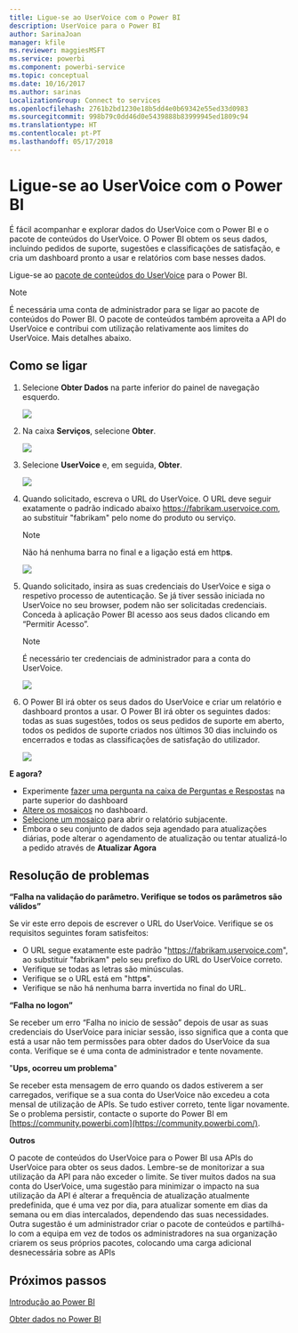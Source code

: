 ```yaml
---
title: Ligue-se ao UserVoice com o Power BI
description: UserVoice para o Power BI
author: SarinaJoan
manager: kfile
ms.reviewer: maggiesMSFT
ms.service: powerbi
ms.component: powerbi-service
ms.topic: conceptual
ms.date: 10/16/2017
ms.author: sarinas
LocalizationGroup: Connect to services
ms.openlocfilehash: 2761b2bd1230e18b5dd4e0b69342e55ed33d0983
ms.sourcegitcommit: 998b79c0dd46d0e5439888b83999945ed1809c94
ms.translationtype: HT
ms.contentlocale: pt-PT
ms.lasthandoff: 05/17/2018
---
```

# <a name="connect-to-uservoice-with-power-bi"></a>Ligue-se ao UserVoice com o Power BI
É fácil acompanhar e explorar dados do UserVoice com o Power BI e o pacote de conteúdos do UserVoice. O Power BI obtem os seus dados, incluindo pedidos de suporte, sugestões e classificações de satisfação, e cria um dashboard pronto a usar e relatórios com base nesses dados.

Ligue-se ao [pacote de conteúdos do UserVoice](https://app.powerbi.com/getdata/services/uservoice) para o Power BI.

>[!NOTE]
>É necessária uma conta de administrador para se ligar ao pacote de conteúdos do Power BI. O pacote de conteúdos também aproveita a API do UserVoice e contribui com utilização relativamente aos limites do UserVoice. Mais detalhes abaixo.

## <a name="how-to-connect"></a>Como se ligar
1. Selecione **Obter Dados** na parte inferior do painel de navegação esquerdo.
   
   ![](media/service-connect-to-uservoice/pbi_getdata.png)
2. Na caixa **Serviços**, selecione **Obter**.
   
   ![](media/service-connect-to-uservoice/pbi_getservices.png) 
3. Selecione **UserVoice** e, em seguida, **Obter**.
   
   ![](media/service-connect-to-uservoice/uservoice.png)
4. Quando solicitado, escreva o URL do UserVoice. O URL deve seguir exatamente o padrão indicado abaixo https://fabrikam.uservoice.com, ao substituir "fabrikam" pelo nome do produto ou serviço.
   
   >[!NOTE]
   >Não há nenhuma barra no final e a ligação está em http**s**.
   
   ![](media/service-connect-to-uservoice/capture.png)
5. Quando solicitado, insira as suas credenciais do UserVoice e siga o respetivo processo de autenticação. Se já tiver sessão iniciada no UserVoice no seu browser, podem não ser solicitadas credenciais. Conceda à aplicação Power BI acesso aos seus dados clicando em “Permitir Acesso”.
   
   >[!NOTE]
   >É necessário ter credenciais de administrador para a conta do UserVoice.
   
   ![](media/service-connect-to-uservoice/capture3.png)
6. O Power BI irá obter os seus dados do UserVoice e criar um relatório e dashboard prontos a usar. O Power BI irá obter os seguintes dados: todas as suas sugestões, todos os seus pedidos de suporte em aberto, todos os pedidos de suporte criados nos últimos 30 dias incluindo os encerrados e todas as classificações de satisfação do utilizador.
   
   ![](media/service-connect-to-uservoice/capture4.png)

**E agora?**

* Experimente [fazer uma pergunta na caixa de Perguntas e Respostas](power-bi-q-and-a.md) na parte superior do dashboard
* [Altere os mosaicos](service-dashboard-edit-tile.md) no dashboard.
* [Selecione um mosaico](service-dashboard-tiles.md) para abrir o relatório subjacente.
* Embora o seu conjunto de dados seja agendado para atualizações diárias, pode alterar o agendamento de atualização ou tentar atualizá-lo a pedido através de **Atualizar Agora**

## <a name="troubleshooting"></a>Resolução de problemas
**“Falha na validação do parâmetro. Verifique se todos os parâmetros são válidos”**

Se vir este erro depois de escrever o URL do UserVoice. Verifique se os requisitos seguintes foram satisfeitos:

* O URL segue exatamente este padrão "https://fabrikam.uservoice.com", ao substituir "fabrikam" pelo seu prefixo do URL do UserVoice correto.
* Verifique se todas as letras são minúsculas.
* Verifique se o URL está em "http**s**".
* Verifique se não há nenhuma barra invertida no final do URL.

**“Falha no logon”**

Se receber um erro “Falha no inicio de sessão” depois de usar as suas credenciais do UserVoice para iniciar sessão, isso significa que a conta que está a usar não tem permissões para obter dados do UserVoice da sua conta. Verifique se é uma conta de administrador e tente novamente.

"**Ups, ocorreu um problema**"

Se receber esta mensagem de erro quando os dados estiverem a ser carregados, verifique se a sua conta do UserVoice não excedeu a cota mensal de utilização de APIs. Se tudo estiver correto, tente ligar novamente. Se o problema persistir, contacte o suporte do Power BI em [https://community.powerbi.com](https://community.powerbi.com/).

**Outros**  

O pacote de conteúdos do UserVoice para o Power BI usa APIs do UserVoice para obter os seus dados. Lembre-se de monitorizar a sua utilização da API para não exceder o limite. Se tiver muitos dados na sua conta do UserVoice, uma sugestão para minimizar o impacto na sua utilização da API é alterar a frequência de atualização atualmente predefinida, que é uma vez por dia, para atualizar somente em dias da semana ou em dias intercalados, dependendo das suas necessidades. Outra sugestão é um administrador criar o pacote de conteúdos e partilhá-lo com a equipa em vez de todos os administradores na sua organização criarem os seus próprios pacotes, colocando uma carga adicional desnecessária sobre as APIs

## <a name="next-steps"></a>Próximos passos
[Introdução ao Power BI](service-get-started.md)

[Obter dados no Power BI](service-get-data.md)

